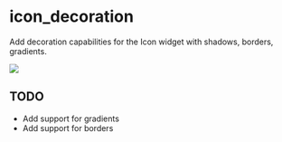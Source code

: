 <!-- 
This README describes the package. If you publish this package to pub.dev, 
this README's contents appear on the landing page for your package.

For information about how to write a good package README, see the guide for
[writing package pages](https://dart.dev/guides/libraries/writing-package-pages). 

For general information about developing packages, see the Dart guide for
[creating packages](https://dart.dev/guides/libraries/create-library-packages)
and the Flutter guide for
[developing packages and plugins](https://flutter.dev/developing-packages). 
-->

# icon_decoration

Add decoration capabilities for the Icon widget with shadows, borders, gradients.

![](https://raw.githubusercontent.com/TesteurManiak/icon_decoration/main/test/goldens/base_test.png)

## TODO

* Add support for gradients
* Add support for borders

